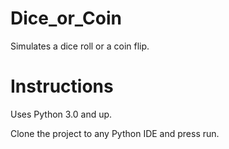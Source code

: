 # Dice_or_Coin

Simulates a dice roll or a coin flip. 

# Instructions

Uses Python 3.0 and up.

Clone the project to any Python IDE and press run.
